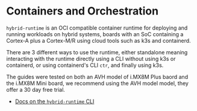 # Containers and Orchestration

`hybrid-runtime` is an OCI compatible container runtime for deploying and running workloads on hybrid systems, boards with an SoC containing a Cortex-A plus a Cortex-M/R using cloud tools such as k3s and containerd.

There are 3 different ways to use the runtime, either standalone meaning interacting with the runtime directly using a CLI without using k3s or containerd, or using containerd's CLI `ctr`, and finally using k3s.

The guides were tested on both an AVH model of i.MX8M Plus baord and the i.MX8M Mini board, we recommend using the AVH model model, they offer a 30 day free trial. 


- [Docs on the `hybrid-runtime` CLI](./docs/CLI.md)
